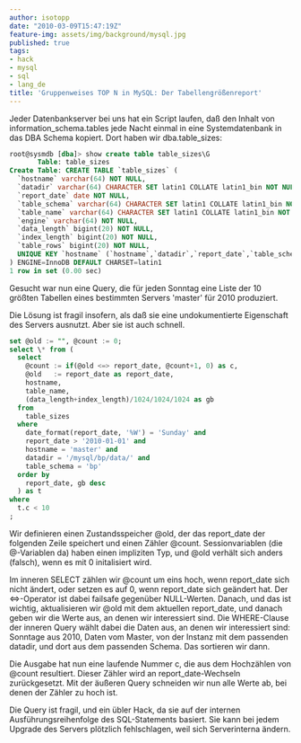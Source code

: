 ```yaml
---
author: isotopp
date: "2010-03-09T15:47:19Z"
feature-img: assets/img/background/mysql.jpg
published: true
tags:
- hack
- mysql
- sql
- lang_de
title: 'Gruppenweises TOP N in MySQL: Der Tabellengrößenreport'
---
```


Jeder Datenbankserver bei uns hat ein Script laufen, daß den Inhalt von
information_schema.tables jede Nacht einmal in eine Systemdatenbank in das
DBA Schema kopiert. Dort haben wir dba.table_sizes:

```sql
root@sysmdb [dba]> show create table table_sizes\G
       Table: table_sizes
Create Table: CREATE TABLE `table_sizes` (
  `hostname` varchar(64) NOT NULL,
  `datadir` varchar(64) CHARACTER SET latin1 COLLATE latin1_bin NOT NULL,
  `report_date` date NOT NULL,
  `table_schema` varchar(64) CHARACTER SET latin1 COLLATE latin1_bin NOT NULL,
  `table_name` varchar(64) CHARACTER SET latin1 COLLATE latin1_bin NOT NULL,
  `engine` varchar(64) NOT NULL,
  `data_length` bigint(20) NOT NULL,
  `index_length` bigint(20) NOT NULL,
  `table_rows` bigint(20) NOT NULL,
  UNIQUE KEY `hostname` (`hostname`,`datadir`,`report_date`,`table_schema`,`table_name`)
) ENGINE=InnoDB DEFAULT CHARSET=latin1
1 row in set (0.00 sec)
```

Gesucht war nun eine Query, die für jeden Sonntag eine Liste der 10 größten
Tabellen eines bestimmten Servers 'master' für 2010 produziert.

Die Lösung ist fragil insofern, als daß sie eine undokumentierte Eigenschaft
des Servers ausnutzt. Aber sie ist auch schnell.

```sql
set @old := "", @count := 0; 
select \* from (
  select 
    @count := if(@old <=> report_date, @count+1, 0) as c, 
    @old   := report_date as report_date,
    hostname, 
    table_name, 
    (data_length+index_length)/1024/1024/1024 as gb 
  from 
    table_sizes 
  where
    date_format(report_date, '%W') = 'Sunday' and 
    report_date > '2010-01-01' and
    hostname = 'master' and 
    datadir = '/mysql/bp/data/' and
    table_schema = 'bp' 
  order by 
    report_date, gb desc 
  ) as t 
where 
  t.c < 10
;
```

Wir definieren einen Zustandsspeicher @old, der das report_date der
folgenden Zeile speichert und einen Zähler @count. Sessionvariablen (die
@-Variablen da) haben einen impliziten Typ, und @old verhält sich anders
(falsch), wenn es mit 0 initalisiert wird.

Im inneren SELECT zählen wir @count um eins hoch, wenn report_date sich
nicht ändert, oder setzen es auf 0, wenn report_date sich geändert hat. Der
<=>-Operator ist dabei failsafe gegenüber NULL-Werten. Danach, und das ist
wichtig, aktualisieren wir @old mit dem aktuellen report_date, und danach
geben wir die Werte aus, an denen wir interessiert sind. Die WHERE-Clause
der inneren Query wählt dabei die Daten aus, an denen wir interessiert sind:
Sonntage aus 2010, Daten vom Master, von der Instanz mit dem passenden
datadir, und dort aus dem passenden Schema. Das sortieren wir dann.

Die Ausgabe hat nun eine laufende Nummer c, die aus dem Hochzählen von
@count resultiert. Dieser Zähler wird an report_date-Wechseln zurückgesetzt.
Mit der äußeren Query schneiden wir nun alle Werte ab, bei denen der Zähler
zu hoch ist.

Die Query ist fragil, und ein übler Hack, da sie auf der internen
Ausführungsreihenfolge des SQL-Statements basiert. Sie kann bei jedem
Upgrade des Servers plötzlich fehlschlagen, weil sich Serverinterna ändern.
